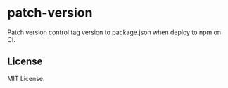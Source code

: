# patch-version

Patch version control tag version to package.json when deploy to npm on CI.

## License

MIT License.
